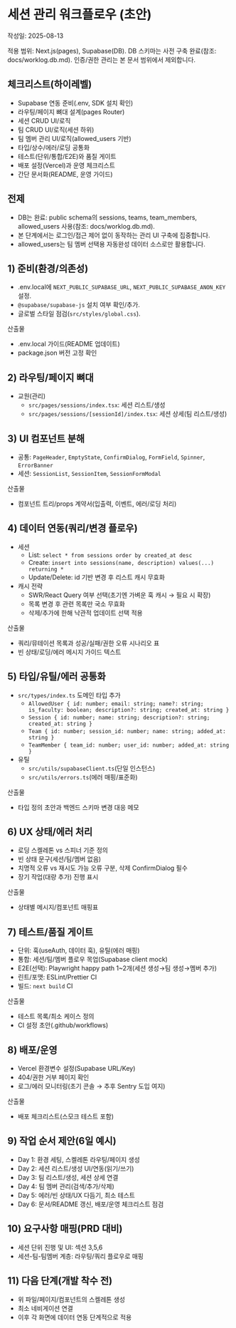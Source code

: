# 세션 관리 워크플로우 (초안)

작성일: 2025-08-13

적용 범위: Next.js(pages), Supabase(DB). DB 스키마는 사전 구축 완료(참조: docs/worklog.db.md). 인증/권한 관리는 본 문서 범위에서 제외합니다.

## 체크리스트(하이레벨)

- Supabase 연동 준비(.env, SDK 설치 확인)
- 라우팅/페이지 뼈대 설계(pages Router)
- 세션 CRUD UI/로직
- 팀 CRUD UI/로직(세션 하위)
- 팀 멤버 관리 UI/로직(allowed_users 기반)
- 타입/상수/에러/로딩 공통화
- 테스트(단위/통합/E2E)와 품질 게이트
- 배포 설정(Vercel)과 운영 체크리스트
- 간단 문서화(README, 운영 가이드)

## 전제

- DB는 완료: public schema의 sessions, teams, team_members, allowed_users 사용(참조: docs/worklog.db.md).
- 본 단계에서는 로그인/접근 제어 없이 동작하는 관리 UI 구축에 집중합니다.
- allowed_users는 팀 멤버 선택용 자동완성 데이터 소스로만 활용합니다.

## 1) 준비(환경/의존성)

- .env.local에 `NEXT_PUBLIC_SUPABASE_URL`, `NEXT_PUBLIC_SUPABASE_ANON_KEY` 설정.
- `@supabase/supabase-js` 설치 여부 확인/추가.
- 글로벌 스타일 점검(`src/styles/global.css`).

산출물

- .env.local 가이드(README 업데이트)
- package.json 버전 고정 확인

## 2) 라우팅/페이지 뼈대

- 교원(관리)
  - `src/pages/sessions/index.tsx`: 세션 리스트/생성
  - `src/pages/sessions/[sessionId]/index.tsx`: 세션 상세(팀 리스트/생성)

## 3) UI 컴포넌트 분해

- 공통: `PageHeader`, `EmptyState`, `ConfirmDialog`, `FormField`, `Spinner`, `ErrorBanner`
- 세션: `SessionList`, `SessionItem`, `SessionFormModal`

산출물

- 컴포넌트 트리/props 계약서(입출력, 이벤트, 에러/로딩 처리)

## 4) 데이터 연동(쿼리/변경 플로우)

- 세션
  - List: `select * from sessions order by created_at desc`
  - Create: `insert into sessions(name, description) values(...) returning *`
  - Update/Delete: id 기반 변경 후 리스트 캐시 무효화
- 캐시 전략
  - SWR/React Query 여부 선택(초기엔 가벼운 훅 캐시 → 필요 시 확장)
  - 목록 변경 후 관련 목록만 국소 무효화
  - 삭제/추가에 한해 낙관적 업데이트 선택 적용

산출물

- 쿼리/뮤테이션 목록과 성공/실패/권한 오류 시나리오 표
- 빈 상태/로딩/에러 메시지 가이드 텍스트

## 5) 타입/유틸/에러 공통화

- `src/types/index.ts` 도메인 타입 추가
  - `AllowedUser { id: number; email: string; name?: string; is_faculty: boolean; description?: string; created_at: string }`
  - `Session { id: number; name: string; description?: string; created_at: string }`
  - `Team { id: number; session_id: number; name: string; added_at: string }`
  - `TeamMember { team_id: number; user_id: number; added_at: string }`
- 유틸
  - `src/utils/supabaseClient.ts`(단일 인스턴스)
  - `src/utils/errors.ts`(에러 매핑/표준화)

산출물

- 타입 정의 초안과 백엔드 스키마 변경 대응 메모

## 6) UX 상태/에러 처리

- 로딩 스켈레톤 vs 스피너 기준 정의
- 빈 상태 문구(세션/팀/멤버 없음)
- 치명적 오류 vs 재시도 가능 오류 구분, 삭제 ConfirmDialog 필수
- 장기 작업(대량 추가) 진행 표시

산출물

- 상태별 메시지/컴포넌트 매핑표

## 7) 테스트/품질 게이트

- 단위: 훅(useAuth, 데이터 훅), 유틸(에러 매핑)
- 통합: 세션/팀/멤버 플로우 목업(Supabase client mock)
- E2E(선택): Playwright happy path 1~2개(세션 생성→팀 생성→멤버 추가)
- 린트/포맷: ESLint/Prettier CI
- 빌드: `next build` CI

산출물

- 테스트 목록/최소 케이스 정의
- CI 설정 초안(.github/workflows)

## 8) 배포/운영

- Vercel 환경변수 설정(Supabase URL/Key)
- 404/권한 거부 페이지 확인
- 로그/에러 모니터링(초기 콘솔 → 추후 Sentry 도입 여지)

산출물

- 배포 체크리스트(스모크 테스트 포함)

## 9) 작업 순서 제안(6일 예시)

- Day 1: 환경 세팅, 스켈레톤 라우팅/페이지 생성
- Day 2: 세션 리스트/생성 UI/연동(읽기/쓰기)
- Day 3: 팀 리스트/생성, 세션 상세 연결
- Day 4: 팀 멤버 관리(검색/추가/삭제)
- Day 5: 에러/빈 상태/UX 다듬기, 최소 테스트
- Day 6: 문서/README 갱신, 배포/운영 체크리스트 점검

## 10) 요구사항 매핑(PRD 대비)

- 세션 단위 진행 및 UI: 섹션 3,5,6
- 세션-팀-팀멤버 계층: 라우팅/쿼리 플로우로 매핑

## 11) 다음 단계(개발 착수 전)

- 위 파일/페이지/컴포넌트의 스켈레톤 생성
- 최소 네비게이션 연결
- 이후 각 화면에 데이터 연동 단계적으로 적용
